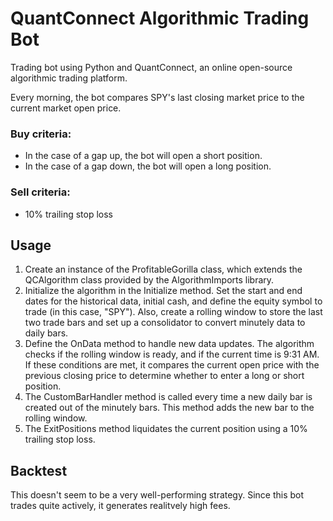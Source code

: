 # QuantConnect Algorithmic Trading Bot 

Trading bot using Python and QuantConnect, an online open-source algorithmic trading platform. 

Every morning, the bot compares SPY's last closing market price to the current market open price. 

### Buy criteria: 

- In the case of a gap up, the bot will open a short position.
- In the case of a gap down, the bot will open a long position. 

### Sell criteria: 

- 10% trailing stop loss 

## Usage

1. Create an instance of the ProfitableGorilla class, which extends the QCAlgorithm class provided by the AlgorithmImports library.
2. Initialize the algorithm in the Initialize method. Set the start and end dates for the historical data, initial cash, and define the equity symbol to trade (in this case, "SPY"). Also, create a rolling window to store the last two trade bars and set up a consolidator to convert minutely data to daily bars.
3. Define the OnData method to handle new data updates. The algorithm checks if the rolling window is ready, and if the current time is 9:31 AM. If these conditions are met, it compares the current open price with the previous closing price to determine whether to enter a long or short position.
4. The CustomBarHandler method is called every time a new daily bar is created out of the minutely bars. This method adds the new bar to the rolling window.
5. The ExitPositions method liquidates the current position using a 10% trailing stop loss.

## Backtest

This doesn't seem to be a very well-performing strategy.
Since this bot trades quite actively, it generates realitvely high fees.
